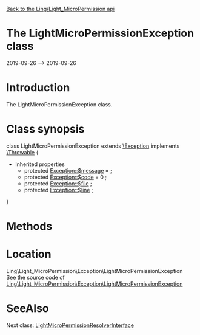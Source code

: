 [Back to the Ling/Light_MicroPermission api](https://github.com/lingtalfi/Light_MicroPermission/blob/master/doc/api/Ling/Light_MicroPermission.md)



The LightMicroPermissionException class
================
2019-09-26 --> 2019-09-26






Introduction
============

The LightMicroPermissionException class.



Class synopsis
==============


class <span class="pl-k">LightMicroPermissionException</span> extends [\Exception](http://php.net/manual/en/class.exception.php) implements [\Throwable](http://php.net/manual/en/class.throwable.php) {

- Inherited properties
    - protected  [Exception::$message](#property-message) =  ;
    - protected  [Exception::$code](#property-code) = 0 ;
    - protected  [Exception::$file](#property-file) ;
    - protected  [Exception::$line](#property-line) ;

}






Methods
==============






Location
=============
Ling\Light_MicroPermission\Exception\LightMicroPermissionException<br>
See the source code of [Ling\Light_MicroPermission\Exception\LightMicroPermissionException](https://github.com/lingtalfi/Light_MicroPermission/blob/master/Exception/LightMicroPermissionException.php)



SeeAlso
==============
Next class: [LightMicroPermissionResolverInterface](https://github.com/lingtalfi/Light_MicroPermission/blob/master/doc/api/Ling/Light_MicroPermission/MicroPermissionResolver/LightMicroPermissionResolverInterface.md)<br>
